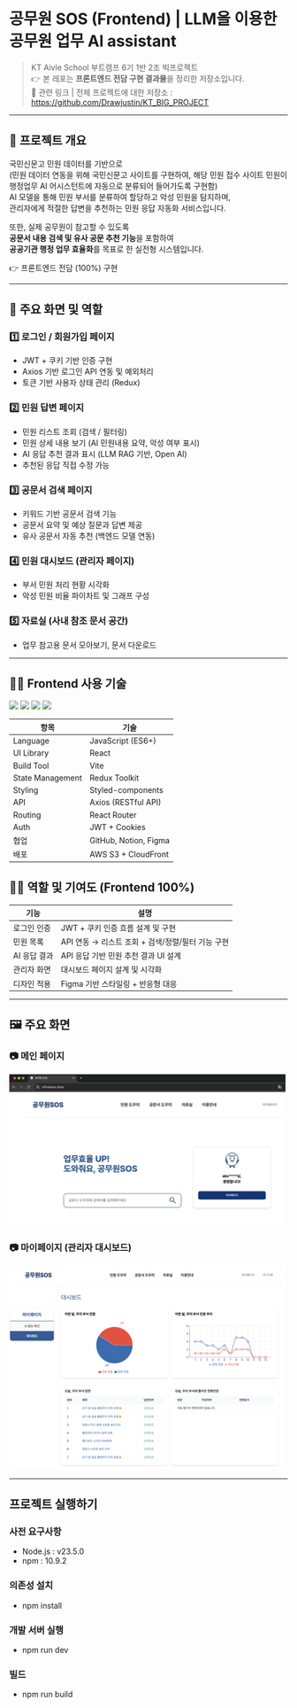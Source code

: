 # 공무원 SOS (Frontend) | LLM을 이용한 공무원 업무 Al assistant

> KT Aivle School 부트캠프 6기 1반 2조 빅프로젝트  
> 👉 본 레포는 **프론트엔드 전담 구현 결과물**을 정리한 저장소입니다.  
> 🔗 관련 링크 | 전체 프로젝트에 대한 저장소 : https://github.com/Drawjustin/KT_BIG_PROJECT

---

## 📌 프로젝트 개요

국민신문고 민원 데이터를 기반으로  
(민원 데이터 연동을 위해 국민신문고 사이트를 구현하여, 해당 민원 접수 사이트 민원이 행정업무 AI 어시스턴트에 자동으로 분류되어 들어가도록 구현함)  
AI 모델을 통해 민원 부서를 분류하여 할당하고 악성 민원을 탐지하며,  
관리자에게 적절한 답변을 추천하는 민원 응답 자동화 서비스입니다.

또한, 실제 공무원이 참고할 수 있도록  
**공문서 내용 검색 및 유사 공문 추천 기능**을 포함하여  
**공공기관 행정 업무 효율화**를 목표로 한 실전형 시스템입니다.

👉 프론트엔드 전담 (100%) 구현

---

## 📄 주요 화면 및 역할

### 1️⃣ 로그인 / 회원가입 페이지
- JWT + 쿠키 기반 인증 구현
- Axios 기반 로그인 API 연동 및 예외처리
- 토큰 기반 사용자 상태 관리 (Redux)

### 2️⃣ 민원 답변 페이지
- 민원 리스트 조회 (검색 / 필터링)
- 민원 상세 내용 보기 (AI 민원내용 요약, 악성 여부 표시)
- AI 응답 추천 결과 표시 (LLM RAG 기반, Open AI)
- 추천된 응답 직접 수정 가능

### 3️⃣ 공문서 검색 페이지
- 키워드 기반 공문서 검색 기능 
- 공문서 요약 및 예상 질문과 답변 제공
- 유사 공문서 자동 추천 (백엔드 모델 연동)

### 4️⃣ 민원 대시보드 (관리자 페이지)
- 부서 민원 처리 현황 시각화
- 악성 민원 비율 파이차트 및 그래프 구성

### 5️⃣ 자료실 (사내 참조 문서 공간)
- 업무 참고용 문서 모아보기, 문서 다운로드
---

## 🧑‍💻 Frontend 사용 기술 

<span>
    <img src="https://img.shields.io/badge/JavaScript-F7DF1E?style=for-the-badge&logo=javascript&logoColor=black"/>
  <img src="https://img.shields.io/badge/React-61DAFB?style=for-the-badge&logo=react&logoColor=white" />
  <img src="https://img.shields.io/badge/Vite-646CFF?style=for-the-badge&logo=vite&logoColor=white" />
  <img src="https://img.shields.io/badge/Redux_Toolkit-764ABC?style=for-the-badge&logo=redux&logoColor=white" />
</span>

| 항목 | 기술 |
|------|------|
| Language | JavaScript (ES6+) |
| UI Library | React |
| Build Tool | Vite |
| State Management | Redux Toolkit |
| Styling | Styled-components |
| API | Axios (RESTful API) |
| Routing | React Router |
| Auth | JWT + Cookies |
| 협업 | GitHub, Notion, Figma |
| 배포 | AWS S3 + CloudFront |


## 👨‍💻 역할 및 기여도 (Frontend 100%)

| 기능 | 설명 |
|------|------|
| 로그인 인증 | JWT + 쿠키 인증 흐름 설계 및 구현  
| 민원 목록 | API 연동 → 리스트 조회 + 검색/정렬/필터 기능 구현  
| AI 응답 결과 | API 응답 기반 민원 추천 결과 UI 설계  
| 관리자 화면 | 대시보드 페이지 설계 및 시각화  
| 디자인 적용 | Figma 기반 스타일링 + 반응형 대응  

---

## 🖼 주요 화면

### 📷 메인 페이지
<img src="screenshots/main.png" width="500" />

### 📷 마이페이지 (관리자 대시보드)
<img src="screenshots/mypage.png" width="500" />


---

## 프로젝트 실행하기

### 사전 요구사항 
- Node.js : v23.5.0
- npm : 10.9.2

### 의존성 설치
- npm install

### 개발 서버 실행
- npm run dev

### 빌드
- npm run build
